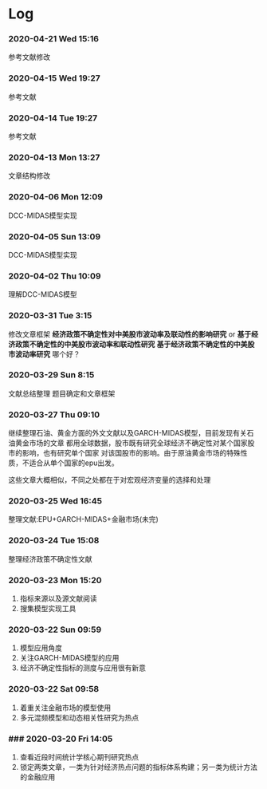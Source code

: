 # Log
### 2020-04-21 Wed 15:16
参考文献修改
### 2020-04-15 Wed 19:27
参考文献
### 2020-04-14 Tue 19:27
参考文献
### 2020-04-13 Mon 13:27
文章结构修改
### 2020-04-06 Mon 12:09
DCC-MIDAS模型实现
### 2020-04-05 Sun 13:09
DCC-MIDAS模型实现
### 2020-04-02 Thu 10:09
理解DCC-MIDAS模型
### 2020-03-31 Tue 3:15
修改文章框架
**经济政策不确定性对中美股市波动率及联动性的影响研究**
or
**基于经济政策不确定性的中美股市波动率和联动性研究**
**基于经济政策不确定性的中美股市波动率研究**
哪个好？
### 2020-03-29 Sun 8:15
文献总结整理
题目确定和文章框架
### 2020-03-27 Thu 09:10
继续整理石油、黄金方面的外文文献以及GARCH-MIDAS模型，目前发现有关石油黄金市场的文章
都用全球数据，股市既有研究全球经济不确定性对某个国家股市的影响，也有研究单个国家
对该国股市的影响。由于原油黄金市场的特殊性质，不适合从单个国家的epu出发。

这些文章大概相似，不同之处都在于对宏观经济变量的选择和处理
### 2020-03-25 Wed 16:45
整理文献:EPU+GARCH-MIDAS+金融市场(未完)
### 2020-03-24 Tue 15:08
整理经济政策不确定性文献
### 2020-03-23 Mon 15:20
1. 指标来源以及源文献阅读
2. 搜集模型实现工具
### 2020-03-22 Sun 09:59
1. 模型应用角度
2. 关注GARCH-MIDAS模型的应用
3. 经济不确定性指标的测度与应用很有新意
### 2020-03-22 Sat 09:58
1. 着重关注金融市场的模型使用
2. 多元混频模型和动态相关性研究为热点
### ### 2020-03-20 Fri 14:05
1. 查看近段时间统计学核心期刊研究热点
2. 锁定两类文章，一类为针对经济热点问题的指标体系构建；另一类为统计方法的金融应用